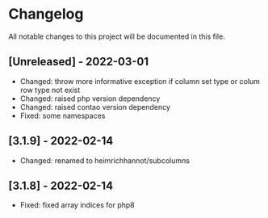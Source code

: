 # Changelog

All notable changes to this project will be documented in this file.

## [Unreleased] - 2022-03-01
- Changed: throw more informative exception if column set type or colum row type not exist
- Changed: raised php version dependency
- Changed: raised contao version dependency
- Fixed: some namespaces

## [3.1.9] - 2022-02-14
- Changed: renamed to heimrichhannot/subcolumns

## [3.1.8] - 2022-02-14
- Fixed: fixed array indices for php8


